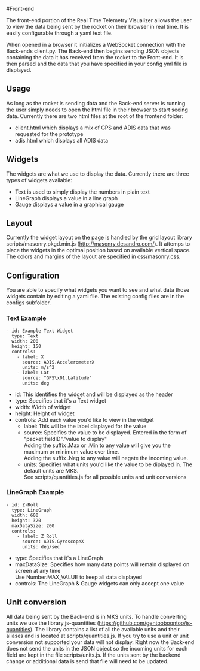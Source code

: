 #Front-end

The front-end portion of the Real Time Telemetry Visualizer allows the user to view the data being sent by the rocket on their browser in real time.  It is easily configurable through a yaml text file.

When opened in a browser it initializes a WebSocket connection with the Back-ends client.py.  The Back-end then begins sending JSON objects containing the data it has received from the rocket to the Front-end.  It is then parsed and the data that you have specified in your config yml file is displayed.

## Usage

As long as the rocket is sending data and the Back-end server is running the user simply needs to open the html file in their browser to start seeing data.  Currently there are two html files at the root of the frontend folder:
* client.html which displays a mix of GPS and ADIS data that was requested for the prototype
* adis.html which displays all ADIS data

## Widgets

The widgets are what we use to display the data.  Currently there are three types of widgets available:
* Text is used to simply display the numbers in plain text
* LineGraph displays a value in a line graph
* Gauge displays a value in a graphical gauge

## Layout

Currently the widget layout on the page is handled by the grid layout library scripts/masonry.pkgd.min.js (http://masonry.desandro.com/).  It attemps to place the widgets in the optimal position based on available vertical space.  The colors and margins of the layout are specified in css/masonry.css.

## Configuration

You are able to specify what widgets you want to see and what data those widgets contain by editing a yaml file.  The existing config files are in the configs subfolder.

### Text Example
    - id: Example Text Widget
      type: Text
      width: 200
      height: 150
      controls:
        - label: X
          source: ADIS.AccelerometerX
          units: m/s^2
        - label: Lat
          source: "GPS\x01.Latitude"
          units: deg

* id:	This identifies the widget and will be displayed as the header
* type:	Specifies that it's a Text widget
* width:	Width of widget
* height:	Height of widget
* controls:	Add each value you'd like to view in the widget
  * label:	This will be the label displayed for the value
  * source:	Specifies the value to be displayed.  Entered in the form of "packet fieldID"."value to display"  
  					Adding the suffix .Max or .Min to any value will give you the maximum or minimum value over time.  
						Adding the suffix .Neg to any value will negate the incoming value.
  * units:	Specifies what units you'd like the value to be diplayed in.  The default units are MKS.  
  					See scripts/quantities.js for all possible units and unit conversions

### LineGraph Example
    - id: Z-Roll
      type: LineGraph
      width: 600
      height: 320
      maxDataSize: 200
      controls:
        - label: Z Roll
          source: ADIS.GyroscopeX
          units: deg/sec

* type:	Specifies that it's a LineGraph
* maxDataSize:	Specifies how many data points will remain displayed on screen at any time  
								Use Number.MAX_VALUE to keep all data displayed
* controls:	The LineGraph & Gauge widgets can only accept one value

## Unit conversion

All data being sent by the Back-end is in MKS units.  To handle converting units we use the library js-quantities (https://github.com/gentooboontoo/js-quantities).  The library contains a list of all the available units and their aliases and is located at scripts/quantities.js.  If you try to use a unit or unit conversion not supported your data will not display.
Right now the Back-end does not send the units in the JSON object so the incoming units for each field are kept in the file scripts/units.js.  If the units sent by the backend change or additional data is send that file will need to be updated.
